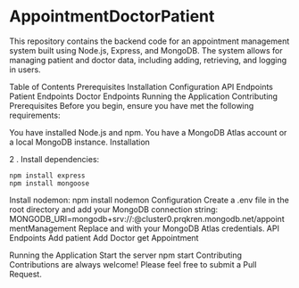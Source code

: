 # AppointmentDoctorPatient

This repository contains the backend code for an appointment management system built using Node.js, Express, and MongoDB. The system allows for managing patient and doctor data, including adding, retrieving, and logging in users.

Table of Contents
Prerequisites
Installation
Configuration
API Endpoints
Patient Endpoints
Doctor Endpoints
Running the Application
Contributing
Prerequisites
Before you begin, ensure you have met the following requirements:

You have installed Node.js and npm.
You have a MongoDB Atlas account or a local MongoDB instance.
Installation


2 . Install dependencies:

    npm install express
    npm install mongoose
Install nodemon:
    npm install nodemon
Configuration
Create a .env file in the root directory and add your MongoDB connection string:
    MONGODB_URI=mongodb+srv://<username>:<password>@cluster0.prqkren.mongodb.net/appointmentManagement
Replace and with your MongoDB Atlas credentials.
API Endpoints
Add patient
Add Doctor
get Appointment

Running the Application
Start the server
    npm start
Contributing
Contributions are always welcome! Please feel free to submit a Pull Request.
